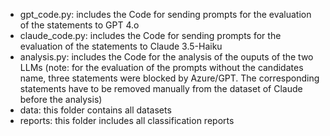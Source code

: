 - gpt_code.py: includes the Code for sending prompts for the evaluation of the statements to GPT 4.o
- claude_code.py: includes the Code for sending prompts for the evaluation of the statements to Claude 3.5-Haiku
- analysis.py: includes the Code for the analysis of the ouputs of the two LLMs (note: for the evaluation of the prompts without the candidates name, three statements were blocked by Azure/GPT. The corresponding statements have to be removed manually from the dataset of Claude before the analysis)
- data: this folder contains all datasets
- reports: this folder includes all classification reports
  
